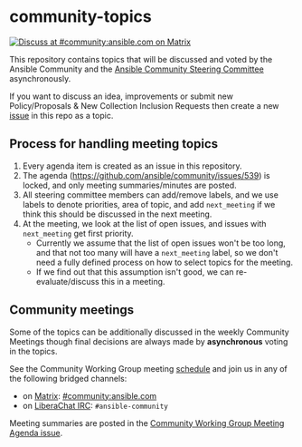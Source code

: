 # community-topics

[![Discuss at #community:ansible.com on Matrix](https://img.shields.io/matrix/community:ansible.com.svg?server_fqdn=ansible-accounts.ems.host&label=Discuss%20at%20%23community:ansible.com&logo=matrix)](https://matrix.to/#/#community:ansible.com)

This repository contains topics that will be discussed and voted by the Ansible Community and the [Ansible Community Steering Committee](https://docs.ansible.com/ansible/devel/community/steering/community_steering_committee.html) asynchronously.

If you want to discuss an idea, improvements or submit new Policy/Proposals & New Collection Inclusion Requests then create a new [issue](https://github.com/ansible-community/community-topics/issues) in this repo as a topic.

## Process for handling meeting topics

1. Every agenda item is created as an issue in this repository.
2. The agenda (https://github.com/ansible/community/issues/539) is locked, and only meeting summaries/minutes are posted.
3. All steering committee members can add/remove labels, and we use labels to denote priorities, area of topic, and add `next_meeting` if we think this should be discussed in the next meeting.
4. At the meeting, we look at the list of open issues, and issues with `next_meeting` get first priority.
    * Currently we assume that the list of open issues won't be too long, and that not too many will have a `next_meeting` label, so we don't need a fully defined process on how to select topics for the meeting.
    * If we find out that this assumption isn't good, we can re-evaluate/discuss this in a meeting.

## Community meetings

Some of the topics can be additionally discussed in the weekly Community Meetings though final decisions are always made by **asynchronous** voting in the topics.

See the Community Working Group meeting [schedule](https://github.com/ansible/community/blob/main/meetings/README.md#wednesdays) and join us in any of the following bridged channels:
* on [Matrix](https://docs.ansible.com/ansible/latest/community/communication.html#ansible-community-on-matrix): [#community:ansible.com](https://matrix.to/#/#community:ansible.com)
* on [LiberaChat IRC](https://docs.ansible.com/ansible/latest/community/communication.html#ansible-community-on-irc): `#ansible-community`

Meeting summaries are posted in the [Community Working Group Meeting Agenda issue](https://github.com/ansible/community/issues?q=is%3Aopen+label%3Ameeting_agenda+label%3Acommunity+).

